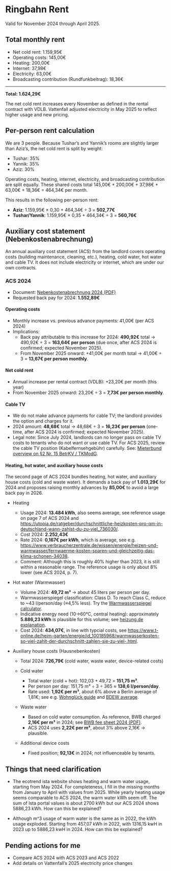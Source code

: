 # Ringbahn Rent

Valid for November 2024 through April 2025.

## Total monthly rent

- Net cold rent: 1.159,95€
- Operating costs: 145,00€
- Heating: 200,00€
- Internet: 37,98€
- Electricity: 63,00€
- Broadcasting contribution (Rundfunkbeitrag): 18,36€
------
**Total: 1.624,29€**

The net cold rent increases every November as defined in the rental contract with VDLB.
Vattenfall adjusted electricity in May 2025 to reflect higher usage and new pricing.

## Per-person rent calculation

We are 3 people. Because Tushar’s and Yannik’s rooms are slightly larger than Aziz’s, the net cold rent is split by weight:

- Tushar: 35%
- Yannik: 35%
- Aziz: 30%

Operating costs, heating, internet, electricity, and broadcasting contribution are split equally. These shared costs total 145,00€ + 200,00€ + 37,98€ + 63,00€ + 18,36€ = 464,34€ per month.

This results in the following per-person rent:

- **Aziz**: 1.159,95€ × 0,30 + 464,34€ ÷ 3 = **502,77€**
- **Tushar/Yannik**: 1.159,95€ × 0,35 + 464,34€ ÷ 3 = **560,76€**

## Auxiliary cost statement (Nebenkostenabrechnung)

An annual auxiliary cost statement (ACS) from the landlord covers operating costs (building maintenance, cleaning, etc.), heating, cold water, hot water and cable TV. It does not include electricity or internet, which are under our own contracts.

### ACS 2024

- Document: [Nebenkostenabrechnung 2024 (PDF)](/ringbahn-rent/Nebenkostenabrechnung%202024.pdf)
- Requested back pay for 2024: **1.552,89€**

#### Operating costs

- Monthly increase vs. previous advance payments: 41,00€ (per ACS 2024)
- Implications:
  - Back pay attributable to this increase for 2024: **490,92€** total → 490,92€ ÷ 3 = **163,64€ per person** (due once, after ACS 2024 is confirmed; expected November 2025).
  - From November 2025 onward: +41,00€ per month total → 41,00€ ÷ 3 = **13,67€ per person monthly**.

#### Net cold rent

- Annual increase per rental contract (VDLB): +23,20€ per month (this year)
- From November 2025 onward: 23,20€ ÷ 3 = **7,73€ per person monthly**.

#### Cable TV

- We do not make advance payments for cable TV; the landlord provides the option and charges for it.
- 2024 amount: **48,68€** total → 48,68€ ÷ 3 = **16,23€ per person** (one-time, after ACS 2024 is confirmed; expected November 2025).
- Legal note: Since July 2024, landlords can no longer pass on cable TV costs to tenants who do not want or use cable TV. For ACS 2025, review the cable TV position (Kabelfernsehgebühr) carefully. See: [Mieterbund overview on §2 Nr. 15 BetrKV / TKModG](https://mieterbund.de/app/uploads/2025/02/6-Stefan-Bentrop-Die-Neuregelung-%C2%A7-2-Nr.-15-BetrKV-durch-das-TKModG.pdf).

#### Heating, hot water, and auxiliary house costs

The second page of ACS 2024 bundles heating, hot water, and auxiliary house costs (cold and waste water). It demands a back pay of **1.013,29€** for 2024 and proposes raising monthly advances by **85,00€** to avoid a large back pay in 2026.

- Heating
  - Usage 2024: **13.484 kWh**, also seems average, see reference usage on page 7 of ACS 2024 and https://utopia.de/ratgeber/durchschnittliche-heizkosten-pro-qm-in-deutschland-wann-zahlst-du-zu-viel_736030/.
  - Cost 2024: **2.252,43€**
  - Rate 2024: **0,167€ per kWh**, which is average, see e.g. https://www.verbraucherzentrale.de/wissen/energie/heizen-und-warmwasser/fernwaerme-kosten-sparen-und-gleichzeitig-das-klima-schonen-34038.
  - Comment: Although this is roughly 40% higher than 2023, it is still within a reasonable range. The reference usage is only about 8% lower (see ACS 2024, p. 7).

- Hot water (Warmwasser)
  - Volume 2024: **49,72 m³** → about 45 liters per person per day.
  - Warmwasserspiegel classification: Class D. To reach Class C, reduce to ~43 l/person/day (≈4,5% less). Try the [Warmwasserspiegel calculator](https://www.warmwasserspiegel.de/verbrauch-verstehen/).
  - Indicative energy need (10→60°C, central heating): approximately **5.886,23 kWh** is plausible for this volume; see [heizung.de explanation](https://www.heizung.de/ratgeber/diverses/berechnung-der-warmwasserkosten-so-geht-s.html).
  - Cost 2024: **434,07€**, in line with typcial costs, see https://www.t-online.de/heim-garten/energie/id_100185968/warmwasserkosten-so-viel-zahlt-der-durchschnitt-zahlen-sie-zu-viel-.html.

- Auxiliary house costs (Hausnebenkosten)
  - Total 2024: **726,79€** (cold water, waste water, device-related costs)

  - Cold water
    - Total water (cold + hot): 102,03 + 49,72 = **151,75 m³**.
    - Per person per day: 151,75 m³ ÷ 3 ÷ 365 ≈ **138,6 l/person/day**.
    - Rate used: **1,92€ per m³**, about 6% above a Berlin average of 1,81€; see e.g. [Wohnglück guide](https://wohnglueck.de/artikel/wasserkosten-berechnen-82183) and [BDEW average](https://www.bdew.de/presse/presseinformationen/zahl-der-woche-121-liter-leitungswasser/).

  - Waste water
    - Based on cold water consumption. As reference, BWB charged **2,16€ per m³** in 2024; see [BWB fee sheet 2024 (PDF)](https://www.bwb.de/de/assets/downloads/2024_gebuehrenblatt.pdf).
    - ACS 2024 uses **2,22€ per m³**, about 3% above 2,16€ → plausible.

  - Additional device costs
    - Fixed position; **92,13€** in 2024; not influenceable by tenants.

## Things that need clarification

- The ecotrend ista website shows heating and warm water usage, starting from May 2024. For completeness, I fill in the missing months from January to April with values from 2025. While yearly heating usage seems comparable to ACS 2024, the warm water kWh seem off. The sum of Ista portal values is about 2700 kWh but our ACS 2024 shows 5886,23 kWh. How can this be explained?

- Although m^3 usage of warm water is the same as in 2022, the kWh usage exploded. Starting from 457,07 kWh in 2022, with 1316,15 kwH in 2023 up to 5886,23 kwH in 2024. How can this be explained?

## Pending actions for me

- Compare ACS 2024 with ACS 2023 and ACS 2022
- Add details on Vattenfall’s 2025 electricity price changes
